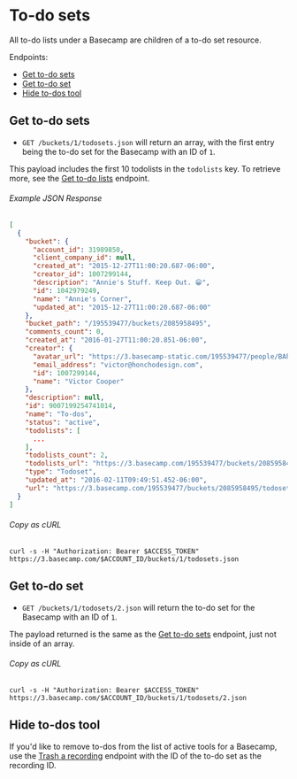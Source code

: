 To-do sets
==========

All to-do lists under a Basecamp are children of a to-do set resource.

Endpoints:

- [Get to-do sets](#get-to-do-sets)
- [Get to-do set](#get-to-do-set)
- [Hide to-dos tool](#hide-to-dos-tool)

Get to-do sets
--------------

* `GET /buckets/1/todosets.json` will return an array, with the first entry being the to-do set for the Basecamp with an ID of `1`.

This payload includes the first 10 todolists in the `todolists` key. To retrieve more, see the [Get to-do lists][1] endpoint.

###### Example JSON Response

``` json
[
  {
    "bucket": {
      "account_id": 31989850,
      "client_company_id": null,
      "created_at": "2015-12-27T11:00:20.687-06:00",
      "creator_id": 1007299144,
      "description": "Annie's Stuff. Keep Out. 😁",
      "id": 1042979249,
      "name": "Annie's Corner",
      "updated_at": "2015-12-27T11:00:20.687-06:00"
    },
    "bucket_path": "/195539477/buckets/2085958495",
    "comments_count": 0,
    "created_at": "2016-01-27T11:00:20.851-06:00",
    "creator": {
      "avatar_url": "https://3.basecamp-static.com/195539477/people/BAhpBEgqCjw=--8266bb0507508f3d46050d57b65924d5e2a005f3/avatar-64-x4",
      "email_address": "victor@honchodesign.com",
      "id": 1007299144,
      "name": "Victor Cooper"
    },
    "description": null,
    "id": 9007199254741014,
    "name": "To-dos",
    "status": "active",
    "todolists": [
      ...
    ],
    "todolists_count": 2,
    "todolists_url": "https://3.basecamp.com/195539477/buckets/2085958495/todolists.json",
    "type": "Todoset",
    "updated_at": "2016-02-11T09:49:51.452-06:00",
    "url": "https://3.basecamp.com/195539477/buckets/2085958495/todosets/9007199254741014"
  }
]
```

###### Copy as cURL

``` shell
curl -s -H "Authorization: Bearer $ACCESS_TOKEN" https://3.basecamp.com/$ACCOUNT_ID/buckets/1/todosets.json
```


Get to-do set
-------------

* `GET /buckets/1/todosets/2.json` will return the to-do set for the Basecamp with an ID of `1`.

The payload returned is the same as the [Get to-do sets](#get-to-do-set) endpoint, just not inside of an array.

###### Copy as cURL

``` shell
curl -s -H "Authorization: Bearer $ACCESS_TOKEN" https://3.basecamp.com/$ACCOUNT_ID/buckets/1/todosets/2.json
```


Hide to-dos tool
----------------

If you'd like to remove to-dos from the list of active tools for a Basecamp, use the [Trash a recording][2] endpoint with the ID of the to-do set as the recording ID.


[1]: https://github.com/basecamp/bc3-api/blob/master/sections/todolists.md#todolists
[2]: https://github.com/basecamp/bc3-api/blob/master/sections/recordings.md#trash-a-recording
